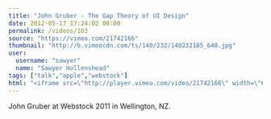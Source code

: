 ```yaml
---
title: "John Gruber - The Gap Theory of UI Design"
date: 2012-05-17 17:24:02 00:00
permalink: /videos/103
source: "https://vimeo.com/21742166"
thumbnail: "http://b.vimeocdn.com/ts/140/232/140232185_640.jpg"
user:
  username: "sawyer"
  name: "Sawyer Hollenshead"
tags: ["talk","apple","webstock"]
html: "<iframe src=\"http://player.vimeo.com/video/21742166\" width=\"640\" height=\"360\" frameborder=\"0\" webkitallowfullscreen mozallowfullscreen allowfullscreen></iframe>"
---
```


John Gruber at Webstock 2011 in Wellington, NZ.